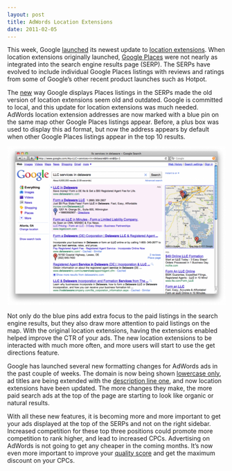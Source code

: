 ```yaml
---
layout: post
title: AdWords Location Extensions
date: 2011-02-05
---
```


This week, Google [launched](https://adwords.googleblog.com/2011/02/location-extensions-putting-your.html) its newest update to [location extensions](https://adwords.googleblog.com/2009/07/location-extensions-new-way-to-run.html). When location extensions originally launched, [Google Places](https://www.searchdiscovery.com/blog/google-places-a-lession-in-practice-and-patience/) were not nearly as integrated into the search engine results page (SERP). The SERPs have evolved to include individual Google Places listings with reviews and ratings from some of Google’s other recent product launches such as Hotpot.

The [new](https://searchengineland.com/new-place-search-shows-googles-commitment-to-local-53990) way Google displays Places listings in the SERPs made the old version of location extensions seem old and outdated. Google is committed to local, and this update for location extensions was much needed. AdWords location extension addresses are now marked with a blue pin on the same map other Google Places listings appear. Before, a plus box was used to display this ad format, but now the address appears by default when other Google Places listings appear in the top 10 results.

![Google AdWords Location Extensions](/images/google-adwords-location-extension.png)

Not only do the blue pins add extra focus to the paid listings in the search engine results, but they also draw more attention to paid listings on the map. With the original location extensions, having the extensions enabled helped improve the CTR of your ads. The new location extensions to be interacted with much more often, and more users will start to use the get directions feature.

Google has launched several new formatting changes for AdWords ads in the past couple of weeks. The domain is now being shown [lowercase only](https://www.searchdiscovery.com/blog/google-adwords-update/), ad titles are being extended with the [description line one](https://www.searchdiscovery.com/blog/google-adwords-update-ad-copy/), and now location extensions have been updated. The more changes they make, the more paid search ads at the top of the page are starting to look like organic or natural results.

With all these new features, it is becoming more and more important to get your ads displayed at the top of the SERPs and not on the right sidebar. Increased competition for these top three positions could promote more competition to rank higher, and lead to increased CPCs. Advertising on AdWords is not going to get any cheaper in the coming months. It’s now even more important to improve your [quality score](https://support.google.com/google-ads/answer/2454010?hl=en) and get the maximum discount on your CPCs.